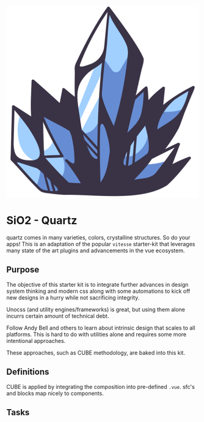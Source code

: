 <img src="/public/7006889-treasure-hunter/png/049-crystals.png"></img>

# SiO2 - Quartz

quartz comes in many varieties, colors, crystalline structures. So do your apps! This is an adaptation of the popular `vitesse` starter-kit that leverages many state of the art plugins and advancements in the vue ecosystem.

## Purpose

The objective of this starter kit is to integrate further advances in design system thinking and modern css along with some automations to kick off new designs in a hurry while not sacrificing integrity. 

Unocss (and utility engines/frameworks) is great, but using them alone incurrs certain amount of technical debt.

Follow Andy Bell and others to learn about intrinsic design that scales to all platforms. This is hard to do with utilities alone and requires some more intentional approaches. 

These approaches, such as CUBE methodology, are baked into this kit. 

## Definitions

CUBE is applied by integrating the composition into pre-defined `.vue`. sfc's and blocks map nicely to components. 

## Tasks

